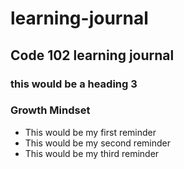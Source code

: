 # learning-journal
## Code 102 learning journal
### this would be a heading 3

### Growth Mindset
- This would be my first reminder
- This would be my second reminder
- This would be my third reminder

